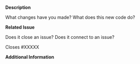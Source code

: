 **Description**

What changes have you made? What does this new code do?

**Related Issue**

Does it close an issue? Does it connect to an issue?

Closes #XXXXX

**Additional Information**
